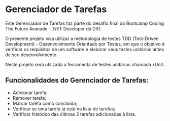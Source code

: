 # Gerenciador de Tarefas

Este Gerenciador de Tarefas faz parte do desafio final do Bootcamp Coding The Future Avanade - .NET Developer da DIO.

O presente projeto visa utilizar a metodologia de testes TDD (Test-Driven Development) - Desenvolvimento Orientado por Testes, em que o objetivo é verificar os requisitos de um software e elaborar seus testes unitários antes de seu desenvolvimento.

Neste projeto será utilizada a ferramenta de testes unitários chamada xUnit.

## Funcionalidades do Gerenciador de Tarefas:
- Adicionar tarefa;
- Remover tarefa;
- Marcar tarefa como concluída;
- Verificar se uma tarefa já está na lista de tarefas;
- Verificar histórico das últimas 2 tarefas adicionadas à lista.
